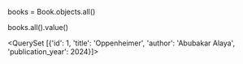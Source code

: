 
books = Book.objects.all()

books.all().value()

<QuerySet [{'id': 1, 'title': 'Oppenheimer', 'author': 'Abubakar Alaya', 'publication_year': 2024}]>